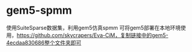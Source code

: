 # gem5-spmm
使用SuiteSparse数据集，利用gem5仿真spmm 可将gem5部署在本地环境使用，https://github.com/skycrapers/Eva-CiM，复制链接中的gem5-4ecdaa830686整个文件夹即可
